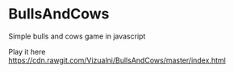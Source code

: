 # BullsAndCows
Simple bulls and cows game in javascript

Play it here https://cdn.rawgit.com/Vizualni/BullsAndCows/master/index.html
